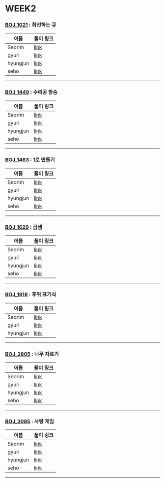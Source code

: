 # WEEK2

### [BOJ_1021](https://boj.kr/1021) : 회전하는 큐

|이름|풀이 링크|
|--|--|
|Seorim| [link](BOJ1021/Seorim.java)
|gyuri| [link](BOJ1021/gyuri.py)
|hyungjun| [link](BOJ1021/hyungjun.cpp)
|seho| [link](BOJ1021/seho.java)
---


### [BOJ_1449](https://boj.kr/1449) : 수리공 항승

|이름|풀이 링크|
|--|--|
|Seorim| [link](BOJ1449/Seorim.java)
|gyuri| [link](BOJ1449/gyuri.py)
|hyungjun| [link](BOJ1449/hyungjun.cpp)
|seho| [link](BOJ1449/seho.java)
---


### [BOJ_1463](https://boj.kr/1463) : 1로 만들기

|이름|풀이 링크|
|--|--|
|Seorim| [link](BOJ1463/Seorim.java)
|gyuri| [link](BOJ1463/gyuri.py)
|hyungjun| [link](BOJ1463/hyungjun.cpp)
|seho| [link](BOJ1463/seho.java)
---


### [BOJ_1629](https://boj.kr/1629) : 곱셈

|이름|풀이 링크|
|--|--|
|Seorim| [link](BOJ1629/Seorim.java)
|gyuri| [link](BOJ1629/gyuri.py)
|hyungjun| [link](BOJ1629/hyungjun.cpp)
|seho| [link](BOJ1629/seho.java)
---


### [BOJ_1918](https://boj.kr/1918) : 후위 표기식

|이름|풀이 링크|
|--|--|
|Seorim| [link](BOJ1918/Seorim.java)
|gyuri| [link](BOJ1918/gyuri.py)
|hyungjun| [link](BOJ1918/hyungjun.cpp)
---


### [BOJ_2805](https://boj.kr/2805) : 나무 자르기

|이름|풀이 링크|
|--|--|
|Seorim| [link](BOJ2805/Seorim.java)
|gyuri| [link](BOJ2805/gyuri.py)
|hyungjun| [link](BOJ2805/hyungjun.cpp)
|seho| [link](BOJ2805/seho.java)
---


### [BOJ_3085](https://boj.kr/3085) : 사탕 게임

|이름|풀이 링크|
|--|--|
|Seorim| [link](BOJ3085/Seorim.java)
|gyuri| [link](BOJ3085/gyuri.py)
|hyungjun| [link](BOJ3085/hyungjun.cpp)
|seho| [link](BOJ3085/seho.java)
---
